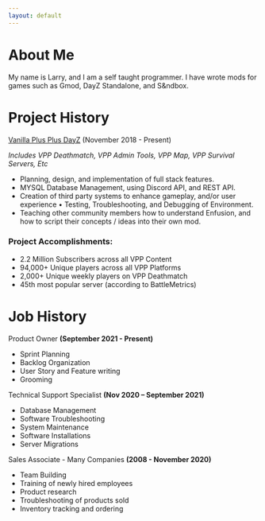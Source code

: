 ```yaml
---
layout: default
---
```


# About Me
My name is Larry, and I am a self taught programmer. I have wrote mods for games such as Gmod, DayZ Standalone, and S&ndbox.

# Project History

[Vanilla Plus Plus DayZ](https://www.dayzvpp.com/) (November 2018 - Present)

*Includes VPP Deathmatch, VPP Admin Tools, VPP Map, VPP Survival Servers, Etc*
- Planning, design, and implementation of full stack features. 
- MYSQL Database Management, using Discord API, and REST API.
- Creation of third party systems to enhance gameplay, and/or user experience • Testing, Troubleshooting, and Debugging of Environment.
- Teaching other community members how to understand Enfusion, and how to script their concepts / ideas into their own mod.

### Project Accomplishments: 
- 2.2 Million Subscribers across all VPP Content
- 94,000+ Unique players across all VPP Platforms
- 2,000+ Unique weekly players on VPP Deathmatch
- 45th most popular server (according to BattleMetrics)


# Job History

Product Owner **(September 2021 - Present)**
- Sprint Planning
- Backlog Organization
- User Story and Feature writing
- Grooming

Technical Support Specialist **(Nov 2020 – September 2021)**
- Database Management
- Software Troubleshooting
- System Maintenance
- Software Installations
- Server Migrations

Sales Associate - Many Companies **(2008 - November 2020)**
- Team Building
- Training of newly hired employees
- Product research
- Troubleshooting of products sold
- Inventory tracking and ordering

